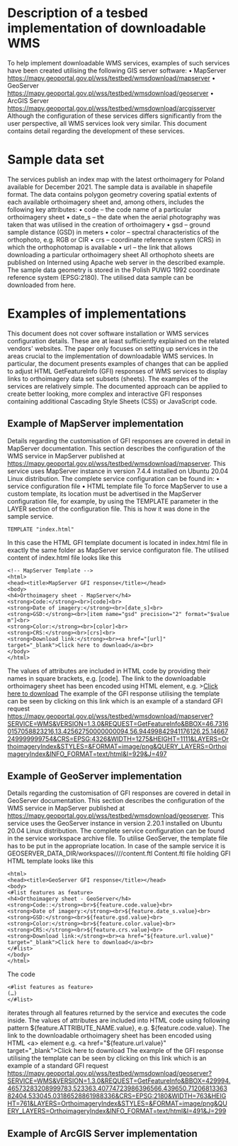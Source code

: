 # **Description of a tesbed implementation of downloadable WMS**
To help implement downloadable WMS services, examples of such services have been created utilising the following GIS server software:
•	MapServer https://mapy.geoportal.gov.pl/wss/testbed/wmsdownload/mapserver
•	GeoServer https://mapy.geoportal.gov.pl/wss/testbed/wmsdownload/geoserver
•	ArcGIS Server https://mapy.geoportal.gov.pl/wss/testbed/wmsdownload/arcgisserver
Although the configuration of these services differs significantly from the user perspective, all WMS services look very similar.
This document contains detail regarding the development of these services.

# Sample data set
The services publish an index map with the latest orthoimagery for Poland available for December 2021. The sample data is available in shapefile format. The data contains polygon geometry covering spatial extents of each available orthoimagery sheet and, among others, includes the following key attributes:
•	code – the code name of a particular orthoimagery sheet
•	date_s – the date when the aerial photography was taken that was utilised in the creation of orthoimagery
•	gsd – ground sample distance (GSD) in meters
•	color – spectral characteristics of the orthophoto, e.g. RGB or CIR
•	crs – coordinate reference system (CRS) in which the orthophotomap is available
•	url – the link that allows downloading a particular orthoimagery sheet
All orthophoto sheets are published on Interned using Apache web server in the described example.
The sample data geometry is stored in the Polish PUWG 1992 coordinate reference system (EPSG:2180).
The utilised data sample can be downloaded from here.

# Examples of implementations
This document does not cover software installation or WMS services configuration details. These are at least sufficiently explained on the related vendors' websites. The paper only focuses on setting up services in the areas crucial to the implementation of downloadable WMS services. In particular, the document presents examples of changes that can be applied to adjust HTML GetFeatureInfo (GFI) responses of WMS services to display links to orthoimagery data set subsets (sheets).
The examples of the services are relatively simple. The documented approach can be applied to create better looking, more complex and interactive GFI responses containing additional Cascading Style Sheets (CSS) or JavaScript code.

## Example of MapServer implementation
Details regarding the customisation of GFI responses are covered in detail in MapServer documentation.
This section describes the configuration of the WMS service in MapServer published at https://mapy.geoportal.gov.pl/wss/testbed/wmsdownload/mapserver. This service uses MapServer instance in version 7.4.4 installed on Ubuntu 20.04 Linux distribution. The complete service configuration can be found in:
•	service configuration file
•	HTML template file
To force MapServer to use a custom template, its location must be advertised in the MapServer configuration file, for example, by using the TEMPLATE parameter in the LAYER section of the configuration file. This is how it was done in the sample service.
```
TEMPLATE "index.html"
```
In this case the HTML GFI template document is located in index.html file in exactly the same folder as MapServer service configuraton file. The utilised content of index.html file looks like this 
```
<!-- MapServer Template -->
<html>
<head><title>MapServer GFI response</title></head>
<body>
<h4>Orthoimagery sheet - MapServer</h4>
<strong>Code:</strong><br>[code]<br>
<strong>Date of imagery:</strong><br>[date_s]<br>
<strong>GSD:</strong><br>[item name="gsd" precision="2" format="$value m"]<br>
<strong>Color:</strong><br>[color]<br>
<strong>CRS:</strong><br>[crs]<br>
<strong>Download link:</strong><br><a href="[url]" target="_blank">Click here to download</a><br>
</body>
</html>
```
The values of attributes are included in HTML code by providing their names in square brackets, e.g. [code]. The link to the downloadable orthoimagery sheet has been encoded using HTML <a> element, e.g. ><a href="[url]" target="_blank">Click here to download</a>
The example of the GFI response utilising the template can be seen by clicking on this link which is an example of a standard GFI request
https://mapy.geoportal.gov.pl/wss/testbed/wmsdownload/mapserver?SERVICE=WMS&VERSION=1.3.0&REQUEST=GetFeatureInfo&BBOX=46.73160157058823216,13.42562750000000094,56.94499842941176126,25.14667249999999754&CRS=EPSG:4326&WIDTH=1275&HEIGHT=1111&LAYERS=OrthoimageryIndex&STYLES=&FORMAT=image/png&QUERY_LAYERS=OrthoimageryIndex&INFO_FORMAT=text/html&I=929&J=497 

## Example of GeoServer implementation
Details regarding the customisation of GFI responses are covered in detail in GeoServer documentation.
This section describes the configuration of the WMS service in MapServer published at https://mapy.geoportal.gov.pl/wss/testbed/wmsdownload/geoserver. This service uses the GeoServer instance in version 2.20.1 installed on Ubuntu 20.04 Linux distribution. The complete service configuration can be found in the service workspace archive file.
To utilise GeoServer, the template file has to be put in the appropriate location. In case of the sample service it is GEOSERVER_DATA_DIR/workspaces/<workspace>/<datastore>/<featuretype>/content.ftl
Content.ftl file holding GFI HTML template looks like this
``` 
<html>
<head><title>GeoServer GFI response</title></head>
<body>
<#list features as feature>
<h4>Orthoimagery sheet - GeoServer</h4>
<strong>Code::</strong><br>${feature.code.value}<br>
<strong>Date of imagery:</strong><br>${feature.date_s.value}<br>
<strong>GSD:</strong><br>${feature.gsd.value}<br>
<strong>Color:</strong><br>${feature.color.value}<br>
<strong>CRS:</strong><br>${feature.crs.value}<br>
<strong>Download link:</strong><br><a href="${feature.url.value}" target="_blank">Click here to download</a><br>
</#list>
</body>
</html>
```
 
The code 
```
<#list features as feature>
(…)
</#list>
```
iterates through all features returned by the service and executes the code inside. The values of attributes are included into HTML code using following pattern ${feature.ATTRIBUTE_NAME.value}, e.g. ${feature.code.value}. The link to the downloadable orthoimagery sheet has been encoded using HTML <a> element e.g. <a href="${feature.url.value}" target="_blank">Click here to download</a>
The example of the GFI response utilising the template can be seen by clicking on this link which is an example of a standard GFI request
https://mapy.geoportal.gov.pl/wss/testbed/wmsdownload/geoserver?SERVICE=WMS&VERSION=1.3.0&REQUEST=GetFeatureInfo&BBOX=429994.46573283208999783,523363.40774723986396566,439650.7120681336382404,533045.03186528861988336&CRS=EPSG:2180&WIDTH=763&HEIGHT=761&LAYERS=OrthoimageryIndex&STYLES=&FORMAT=image/png&QUERY_LAYERS=OrthoimageryIndex&INFO_FORMAT=text/html&I=491&J=299

 ## Example of ArcGIS Server implementation
